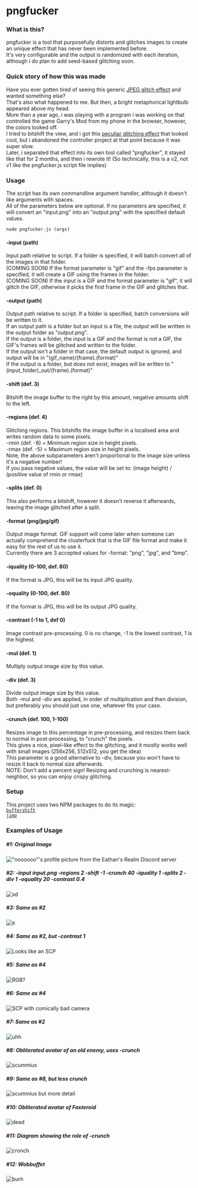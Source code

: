 # pngfucker
### What is this?
pngfucker is a tool that purposefully distorts and glitches images to create an unique effect that has never been implemented before.  
It's very configurable and the output is randomized with each iteration, although i do plan to add seed-based glitching soon.
### Quick story of how this was made
Have you ever gotten tired of seeing this generic [JPEG glitch effect](https://cdn.discordapp.com/attachments/701973402973634681/916383906243178496/glitch.jpeg) and wanted something else?  
That's also what happened to me. But then, a bright metaphorical lightbulb appeared above my head.  
More than a year ago, i was playing with a program i was working on that controlled the game Garry's Mod from my phone in the browser, however, the colors looked off.  
I tried to bitshift the view, and i got this [peculiar glitching effect](https://cdn.discordapp.com/attachments/868443505045962783/915652437837242398/unknown.png) that looked cool, but i abandoned the controller project at that point because it was super slow.  
Later, i separated that effect into its own tool called "pngfucker", it stayed like that for 2 months, and then i rewrote it! (So technically, this is a v2, not v1 like the pngfucker.js script file implies)
  
### Usage
The script has its own commandline argument handler, although it doesn't like arguments with spaces.  
All of the parameters below are optional. If no parameters are specified, it will convert an "input.png" into an "output.png" with the specified default values.
  
`node pngfucker.js (args)`  
#### -input (path)
Input path relative to script. If a folder is specified, it will batch convert all of the images in that folder.  
(COMING SOON) If the format parameter is "gif" and the -fps parameter is specified, it will create a GIF using the frames in the folder.  
(COMING SOON) If the input is a GIF and the format parameter is "gif", it will glitch the GIF, otherwise it picks the first frame in the GIF and glitches that.  
  
#### -output (path)  
Output path relative to script. If a folder is specified, batch conversions will be written to it.  
If an output path is a folder but an input is a file, the output will be written in the output folder as "output.png".  
If the output is a folder, the input is a GIF and the format is not a GIF, the GIF's frames will be glitched and written to the folder.  
If the output isn't a folder in that case, the default output is ignored, and output will be in "(gif_name)/(frame).(format)"  
If the output is a folder, but does not exist, images will be written to "(input_folder)_out/(frame).(format)"  
  
#### -shift (def. 3)  
Bitshift the image buffer to the right by this amount, negative amounts shift to the left.  
  
#### -regions (def. 4)  
Glitching regions. This bitshifts the image buffer in a localised area and writes random data to some pixels.  
-rmin (def. -8)			= Minimum region size in height pixels.  
-rmax (def. -5)			= Maximum region size in height pixels.  
Note, the above subparameters aren't proportional to the image size unless it's a negative number!  
If you pass negative values, the value will be set to: (image height) / (positive value of rmin or rmax)  
  
#### -splits (def. 0)  
This also performs a bitshift, however it doesn't reverse it afterwards, leaving the image glitched after a split.  
  
#### -format (png/jpg/gif)
Output image format. GIF support will come later when someone can actually comprehend the clusterfuck that is the GIF file format and make it easy for the rest of us to use it.  
Currently there are 3 accepted values for -format: "png", "jpg", and "bmp".  
  
#### -iquality (0-100, def. 80)
If the format is JPG, this will be its input JPG quality.  
  
#### -oquality (0-100, def. 80)
If the format is JPG, this will be its output JPG quality.  
  
#### -contrast (-1 to 1, def 0)
Image contrast pre-processing. 0 is no change, -1 is the lowest contrast, 1 is the highest.  
  
#### -mul (def. 1)
Multiply output image size by this value.  
  
#### -div (def. 3)
Divide output image size by this value.  
Both -mul and -div are applied, in order of multiplication and then division, but preferably you should just use one, whatever fits your case.  
  
#### -crunch (def. 100, 1-100)
Resizes image to this percentage in pre-processing, and resizes them back to normal in post-processing, to "crunch" the pixels.  
This gives a nice, pixel-like effect to the glitching, and it mostly works well with small images (256x256, 512x512, you get the idea)  
This parameter is a good alternative to -div, because you won't have to resize it back to normal size afterwards.  
NOTE: Don't add a percent sign! Resizing and crunching is nearest-neighbor, so you can enjoy crispy glitching.  
  
### Setup
This project uses two NPM packages to do its magic:  
[`buffershift`](https://www.npmjs.com/package/buffershift)  
[`jimp`](https://www.npmjs.com/package/jimp)  
  
### Examples of Usage
##### #1: Original Image
!["noooooo"'s profile picture from the Eathan's Realm Discord server](https://cdn.discordapp.com/attachments/868443505045962783/916389615882076190/input.png)  
  
##### #2: -input input.png -regions 2 -shift -1 -crunch 40 -iquality 1 -splits 2 -div 1 -oquality 20 -contrast 0.4
![xd](https://cdn.discordapp.com/attachments/868443505045962783/916381825625108520/output.png)  
  
##### #3: Same as #2
![e](https://cdn.discordapp.com/attachments/868443505045962783/916390652349120532/output.png)  
  
##### #4: Same as #2, but -contrast 1
![Looks like an SCP](https://cdn.discordapp.com/attachments/868443505045962783/916382052117540925/output.png)  
  
##### #5: Same as #4
![RGB?](https://cdn.discordapp.com/attachments/868443505045962783/916382005770461224/output.png)  
  
##### #6: Same as #4
![SCP with comically bad camera](https://cdn.discordapp.com/attachments/868443505045962783/916067562465398784/output-3.jpg)  
  
##### #7: Same as #2
![uhh](https://cdn.discordapp.com/attachments/626313822113759232/915689527199293540/output.png)  
  
##### #8: Obliterated avatar of an old enemy, uses -crunch
![scummius](https://media.discordapp.net/attachments/626313822113759232/915683554250342441/output.png)  
  
##### #9: Same as #8, but less crunch
![scummius but more detail](https://cdn.discordapp.com/attachments/626313822113759232/915683608478502922/output.png)  
  
##### #10: Obliterated avatar of Fasteroid
![dead](https://cdn.discordapp.com/attachments/626313822113759232/915683427712389151/output.png)  
  
##### #11: Diagram showing the role of -crunch
![cronch](https://media.discordapp.net/attachments/419150279137820673/915685316436852796/unknown.png?width=538&height=360)  
  
##### #12: Wobbuffet
![burh](https://cdn.discordapp.com/attachments/419150279137820673/915682846037921823/output.png)  